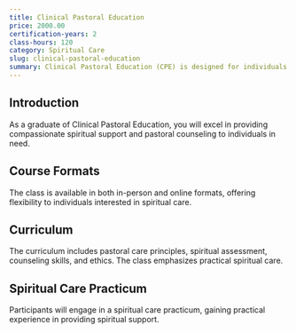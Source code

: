 ```yaml
---
title: Clinical Pastoral Education
price: 2000.00
certification-years: 2
class-hours: 120
category: Spiritual Care
slug: clinical-pastoral-education
summary: Clinical Pastoral Education (CPE) is designed for individuals pursuing a career in spiritual care and pastoral counseling. This comprehensive class covers pastoral care principles, spiritual assessment, and counseling skills. It equips candidates with the skills needed to provide compassionate spiritual support.
---
```


## Introduction

As a graduate of Clinical Pastoral Education, you will excel in providing compassionate spiritual support and pastoral counseling to individuals in need.

## Course Formats

The class is available in both in-person and online formats, offering flexibility to individuals interested in spiritual care.

## Curriculum

The curriculum includes pastoral care principles, spiritual assessment, counseling skills, and ethics. The class emphasizes practical spiritual care.

## Spiritual Care Practicum

Participants will engage in a spiritual care practicum, gaining practical experience in providing spiritual support.

